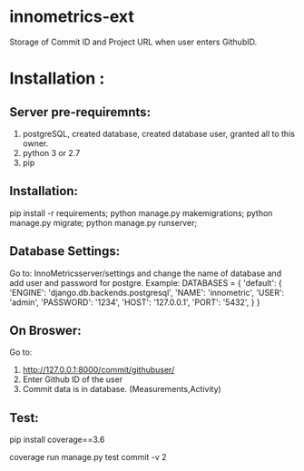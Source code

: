 # innometrics-ext

Storage of Commit ID and Project URL when user enters GithubID.

# Installation :
## Server pre-requiremnts:
1. postgreSQL, created database, created database user, granted all to this owner.
2. python 3 or 2.7
3. pip

## Installation:
pip install -r requirements;
python manage.py makemigrations;
python manage.py migrate;
python manage.py runserver;


## Database Settings:
Go to: InnoMetricsserver/settings and change the name of database and add user and password for postgre.
 Example:
 DATABASES = {
    'default': {
        'ENGINE': 'django.db.backends.postgresql',
        'NAME': 'innometric',
        'USER': 'admin',
        'PASSWORD': '1234',
        'HOST': '127.0.0.1',
        'PORT': '5432',
    }
}

## On Broswer:
Go to:
1. http://127.0.0.1:8000/commit/githubuser/
2. Enter Github ID of the user 
3. Commit data is in database. (Measurements,Activity)

## Test:
pip install coverage==3.6

coverage run manage.py test commit -v 2

